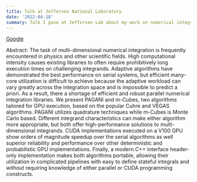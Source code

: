 ```yaml
---
title: Talk at Jefferson National Laboratory
date: '2022-04-18'
summary: Talk I gave at Jefferson Lab about my work on numerical integration
---
```


[Google](https://www.jlab.org/video/cake-seminar-ioannis-sakiotis)

Abstract:
The task of multi-dimensional numerical integration is frequently encountered in physics and other scientific fields. High computational intensity causes existing libraries to often require prohibitively long execution times on challenging integrands. Adaptive algorithms have demonstrated the best performance on serial systems, but efficient many-core utilization is difficult to achieve because the adaptive workload can vary greatly across the integration space and is impossible to predict a priori. As a result, there a shortage of efficient and robust parallel numerical integration libraries. We present PAGANI and m-Cubes, two algorithms tailored for GPU execution, based on the popular Cuhre and VEGAS algorithms. PAGANI utilizes quadrature techniques while m-Cubes is Monte Carlo based. Different integrand characteristics can make either algorithm more appropriate, but both offer high-performance solutions to multi-dimensional integrands. CUDA implementations executed on a V100 GPU show orders of magnitude speedup over the serial algorithms as well superior reliability and performance over other deterministic and probabilistic GPU implementations. Finally, a modern C++ interface header-only implementation makes both algorithms portable, allowing their utilization in complicated pipelines with easy to define stateful integrals and without requiring knowledge of either parallel or CUDA programming constructs.

